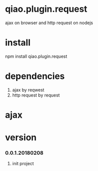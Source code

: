 # qiao.plugin.request
ajax on browser and http request on nodejs

# install
npm install qiao.plugin.request

# dependencies
1. ajax by reqwest
2. http request by request

# ajax
	

# version
### 0.0.1.20180208
1. init project